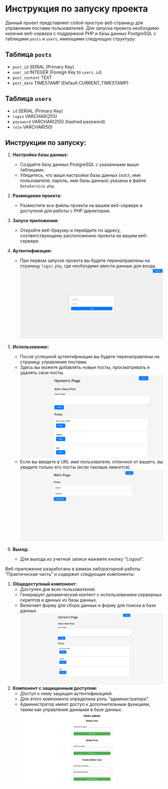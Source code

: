 # Инструкция по запуску проекта

Данный проект представляет собой простую веб-страницу для управления постами пользователей. Для запуска проекта необходимо наличие веб-сервера с поддержкой PHP и базы данных PostgreSQL с таблицами `posts` и `users`, имеющими следующую структуру:

## Таблица `posts`
- `post_id` SERIAL (Primary Key)
- `user_id` INTEGER (Foreign Key to `users.id`)
- `post_content` TEXT
- `post_date` TIMESTAMP (Default CURRENT_TIMESTAMP)

## Таблица `users`
- `id` SERIAL (Primary Key)
- `login` VARCHAR(255)
- `password` VARCHAR(255) (hashed password)
- `role` VARCHAR(50)

## Инструкции по запуску:

1. **Настройка базы данных:**
   - Создайте базу данных PostgreSQL с указанными выше таблицами.
   - Убедитесь, что ваши настройки базы данных (хост, имя пользователя, пароль, имя базы данных) указаны в файле `DataService.php`.

2. **Размещение проекта:**
   - Разместите все файлы проекта на вашем веб-сервере в доступной для работы с PHP директории.

3. **Запуск приложения:**
   - Откройте веб-браузер и перейдите по адресу, соответствующему расположению проекта на вашем веб-сервере.
4. **Аутентификация:**
   - При первом запуске проекта вы будете перенаправлены на страницу `login.php`, где необходимо ввести данные для входа.
![alt text](image-1.png)
5. **Использование:**
   - После успешной аутентификации вы будете перенаправлены на страницу управления постами.
   - Здесь вы можете добавлять новые посты, просматривать и удалять свои посты.
   ![alt text](image-2.png)
   - Если вы введете в URL имя пользователя, отличное от вашего, вы увидите только его посты (если таковые имеются).
![alt text](image-3.png)
6. **Выход:**
   - Для выхода из учетной записи нажмите кнопку "Logout".

Веб-приложение разработано в рамках лабораторной работы "Практическая часть" и содержит следующие компоненты:

1. **Общедоступный компонент:**
   - Доступен для всех пользователей.
   - Генерирует динамический контент с использованием серверных скриптов и данных из базы данных.
   - Включает форму для сбора данных и форму для поиска в базе данных.
![alt text](image-5.png)
2. **Компонент с защищенным доступом:**
   - Доступ к нему защищен аутентификацией.
   - Для этого компонента определена роль "администратора".
   - Администратор имеет доступ к дополнительным функциям, таким как управление данными в базе данных.
   ![alt text](image-4.png)
